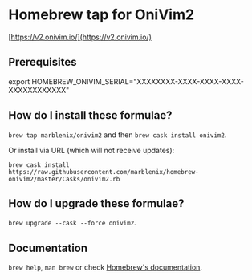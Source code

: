 # Homebrew tap for OniVim2
[https://v2.onivim.io/](https://v2.onivim.io/)

## Prerequisites
export HOMEBREW_ONIVIM_SERIAL="XXXXXXXX-XXXX-XXXX-XXXX-XXXXXXXXXXXX"

## How do I install these formulae?
`brew tap marblenix/onivim2` and then `brew cask install onivim2`.

Or install via URL (which will not receive updates):

```
brew cask install https://raw.githubusercontent.com/marblenix/homebrew-onivim2/master/Casks/onivim2.rb
```

## How do I upgrade these formulae?
`brew upgrade --cask --force onivim2`.

## Documentation
`brew help`, `man brew` or check [Homebrew's documentation](https://docs.brew.sh).
